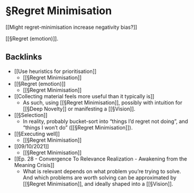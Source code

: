 # §Regret Minimisation
[[Might regret-minimisation increase negativity bias?]]

[[§Regret (emotion)]].

## Backlinks
* [[Use heuristics for prioritisation]]
	* [[§Regret Minimisation]]
* [[§Regret (emotion)]]
	* [[§Regret Minimisation]]
* [[Collecting material feels more useful than it typically is]]
	* As such, using [[§Regret Minimisation]], possibly with intuition for [[§Deep Novelty]] or manifesting a [[§Vision]].
* [[§Selection]]
	* In reality, probably bucket-sort into “things I’d regret not doing”, and “things I won’t do” ([[§Regret Minimisation]]).
* [[§Executing well]]
	* [[§Regret Minimisation]]
* [[09/10/2021]]
	* [[§Regret Minimisation]]
* [[Ep. 28 - Convergence To Relevance Realization - Awakening from the Meaning Crisis]]
	* What is relevant depends on what problem you’re trying to solve. And which problems are worth solving can be approximated by [[§Regret Minimisation]], and ideally shaped into a [[§Vision]].

<!-- {BearID:360DF126-B3D2-4525-BE4C-6E80E3DCCB14-12661-00000384001FC911} -->
